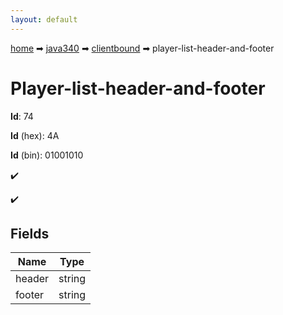 ```yaml
---
layout: default
---
```


[home](/) ➡ [java340](/protocol/java340) ➡ [clientbound](/protocol/java340/clientbound) ➡ player-list-header-and-footer

# Player-list-header-and-footer

**Id**: 74

**Id** (hex): 4A

**Id** (bin): 01001010

✔️

✔️

## Fields

Name | Type
---|---
header | string
footer | string

